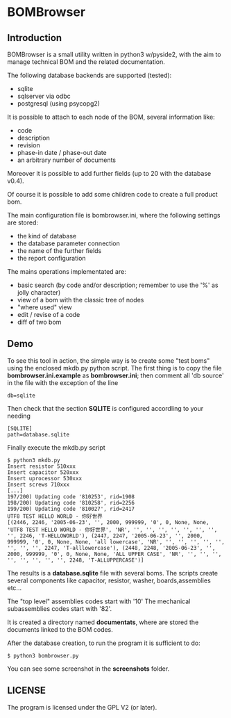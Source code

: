 # BOMBrowser

## Introduction

BOMBrowser is a small utility written in python3 w/pyside2, with the aim to
manage technical BOM and the related documentation.

The following database backends are supported (tested):
- sqlite
- sqlserver via odbc
- postgresql (using psycopg2)

It is possible to attach to each node of the BOM, several information like:
- code
- description
- revision
- phase-in date / phase-out date
- an arbitrary number of documents

Moreover it is possible to add further fields (up to 20 with the database v0.4).

Of course it is possible to add some children code to create a full product bom.

The main configuration file is bombrowser.ini, where the following settings
are stored:

- the kind of database
- the database parameter connection
- the name of the further fields
- the report configuration

The mains operations implementated are:
- basic search (by code and/or description; remember to use the '%' as jolly
  character)
- view of a bom with the classic tree of nodes
- "where used" view
- edit / revise of a code
- diff of two bom

## Demo

To see this tool in action, the simple way is to create some "test boms"
using the enclosed mkdb.py python script. The first thing is to copy
the file **bombrowser.ini.example** as **bombrowser.ini**; then comment all
'db source' in the file with the exception of the line
```
db=sqlite
```

Then check that the section **SQLITE** is configured accordling to your needing

```
[SQLITE] 
path=database.sqlite 
```

Finally execute the mkdb.py script

```
$ python3 mkdb.py 
Insert resistor 510xxx
Insert capacitor 520xxx
Insert uprocessor 530xxx
Insert screws 710xxx
[...]
197/200) Updating code '810253', rid=1908
198/200) Updating code '810258', rid=2256
199/200) Updating code '810027', rid=2417
UTF8 TEST HELLO WORLD - 你好世界
[(2446, 2246, '2005-06-23', '', 2000, 999999, '0', 0, None, None, 'UTF8 TEST HELLO WORLD - 你好世界', 'NR', '', '', '', '', '', '', '', '', 2246, 'T-HELLOWORLD'), (2447, 2247, '2005-06-23', '', 2000, 999999, '0', 0, None, None, 'all lowercase', 'NR', '', '', '', '', '', '', '', '', 2247, 'T-alllowercase'), (2448, 2248, '2005-06-23', '', 2000, 999999, '0', 0, None, None, 'ALL UPPER CASE', 'NR', '', '', '', '', '', '', '', '', 2248, 'T-ALLUPPERCASE')]
```

The results is a **database.sqlite** file with several boms. The scripts
create several components like capacitor, resistor, washer, boards,assemblies
etc...

The "top level" assemblies codes start with '10' The mechanical subassemblies
codes start with '82'.

It is created a directory named **documentats**, where are stored the documents
linked to the BOM codes.

After the database creation, to run the program it is sufficient to do:
```
$ python3 bombrowser.py
```

You can see some screenshot in the **screenshots** folder.

## LICENSE

The program is licensed under the GPL V2 (or later).


